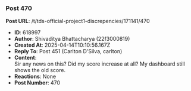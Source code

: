 ### Post 470
**Post URL**: /t/tds-official-project1-discrepencies/171141/470
- **ID**: 618997
- **Author**: Shivaditya Bhattacharya (22f3000819)
- **Created At**: 2025-04-14T10:10:56.167Z
- **Reply To**: Post 451 (Carlton D'Silva, carlton)
- **Content**:  
  Sir any news on this? Did my score increase at all? My dashboard still shows the old score.
- **Reactions**: None
- **Post Number**: 470

